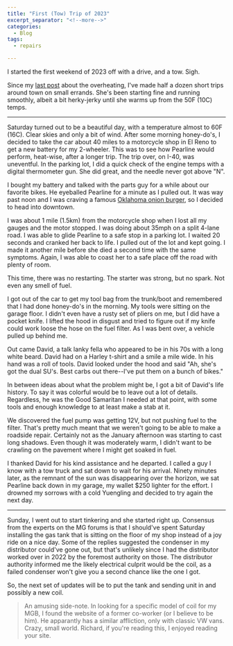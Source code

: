 ```yaml
---
title: "First (Tow) Trip of 2023"
excerpt_separator: "<!--more-->"
categories:
  - Blog
tags: 
  - repairs

---
```


I started the first weekend of 2023 off with a drive, and a tow. Sigh.

<!--more-->

Since my [last post](/blog/update-on-overheating-issues/) about the overheating, I've made half a dozen short trips around town on small errands. She's been starting fine and running smoothly, albeit a bit herky-jerky until she warms up from the 50F (10C) temps.

---

Saturday turned out to be a beautiful day, with a temperature almost to 60F (16C). Clear skies and only a bit of wind. After some morning honey-do's, I decided to take the car about 40 miles to a motorcycle shop in El Reno to get a new battery for my 2-wheeler. This was to see how Pearline would perform, heat-wise, after a longer trip. The trip over, on I-40, was uneventful. In the parking lot, I did a quick check of the engine temps with a digital thermometer gun. She did great, and the needle never got above "N".

I bought my battery and talked with the parts guy for a while about our favorite bikes. He eyeballed Pearline for a minute as I pulled out. It was way past noon and I was craving a famous [Oklahoma onion burger](https://sidsdinerok.com/), so I decided to head into downtown.

I was about 1 mile (1.5km) from the motorcycle shop when I lost all my gauges and the motor stopped. I was doing about 35mph on a split 4-lane road. I was able to glide Pearline to a safe stop in a parking lot. I waited 20 seconds and cranked her back to life. I pulled out of the lot and kept going. I made it another mile before she died a second time with the same symptoms. Again, I was able to coast her to a safe place off the road with plenty of room.

This time, there was no restarting. The starter was strong, but no spark. Not even any smell of fuel.

I got out of the car to get my tool bag from the trunk/boot and remembered that I had done honey-do's in the morning. My tools were sitting on the garage floor. I didn't even have a rusty set of pliers on me, but I did have a pocket knife. I lifted the hood in disgust and tried to figure out if my knife could work loose the hose on the fuel filter. As I was bent over, a vehicle pulled up behind me.

Out came David, a talk lanky fella who appeared to be in his 70s with a long white beard. David had on a Harley t-shirt and a smile a mile wide. In his hand was a roll of tools. David looked under the hood and said "Ah, she's got the dual SU's. Best carbs out there--I've put them on a bunch of bikes."

In between ideas about what the problem might be, I got a bit of David's life history. To say it was colorful would be to leave out a lot of details. Regardless, he was the Good Samaritan I needed at that point, with some tools and enough knowledge to at least make a stab at it. 

We discovered the fuel pump was getting 12V, but not pushing fuel to the filter. That's pretty much meant that we weren't going to be able to make a roadside repair. Certainly not as the January afternoon was starting to cast long shadows. Even though it was moderately warm, I didn't want to be crawling on the pavement where I might get soaked in fuel.

I thanked David for his kind assistance and he departed. I called a guy I know with a tow truck and sat down to wait for his arrival. Ninety minutes later, as the remnant of the sun was disappearing over the horizon, we sat Pearline back down in my garage, my wallet $250 lighter for the effort. I drowned my sorrows with a cold Yuengling and decided to try again the next day.

---

Sunday, I went out to start tinkering and she started right up. Consensus from the experts on the MG forums is that I should've spent Saturday installing the gas tank that is sitting on the floor of my shop instead of a joy ride on a nice day. Some of the replies suggested the condenser in my distributor could've gone out, but that's unlikely since I had the distributor worked over in 2022 by the foremost authority on those. The distributor authority informed me the likely electrical culprit would be the coil, as a failed condenser won't give you a second chance like the one I got.

So, the next set of updates will be to put the tank and sending unit in and possibly a new coil.

> An amusing side-note. In looking for a specific model of coil for my MGB, I found the website of a former co-worker (or I believe to be him). He apparantly has a similar affliction, only with classic VW vans. Crazy, small world. Richard, if you're reading this, I enjoyed reading your site.